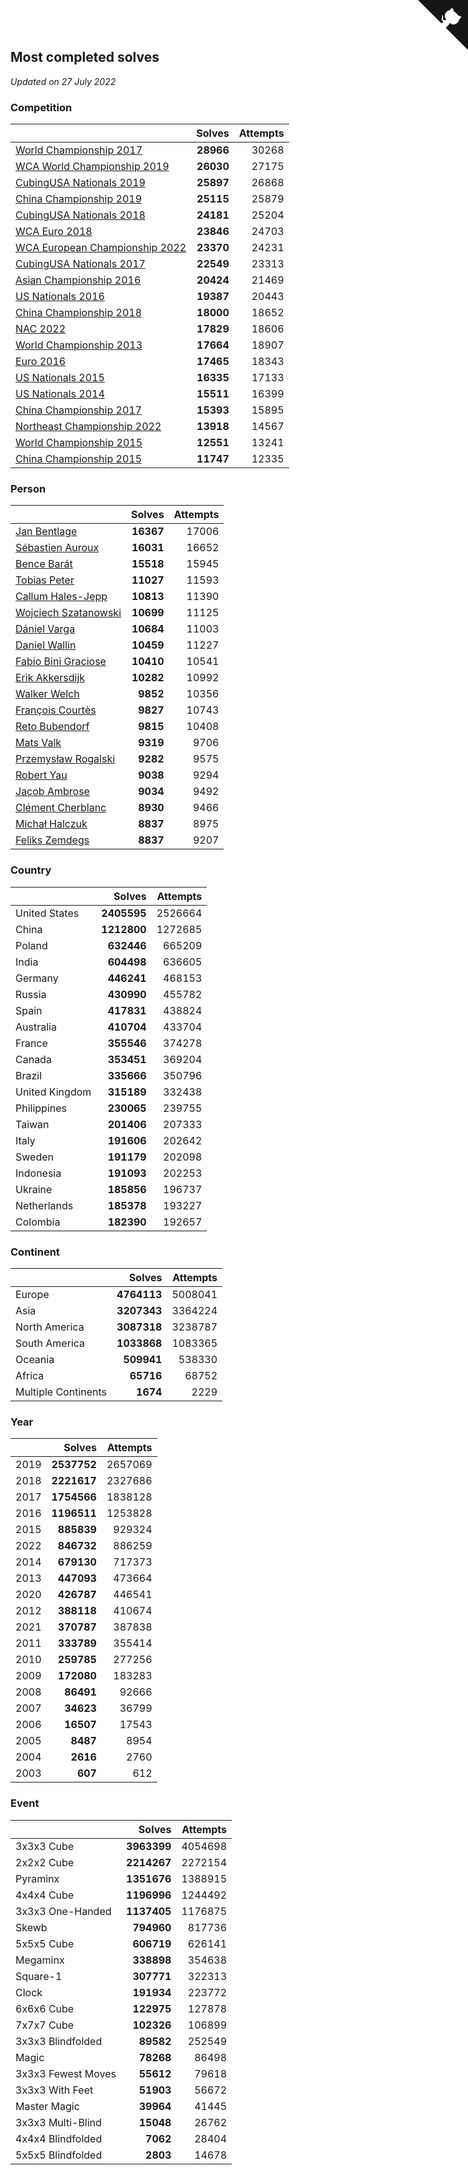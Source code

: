 ## Most completed solves

*Updated on 27 July 2022*


### Competition

|  | Solves | Attempts |
| :--- | ---: | ---: |
| [World Championship 2017](https://www.worldcubeassociation.org/competitions/WC2017) | **28966** | 30268 |
| [WCA World Championship 2019](https://www.worldcubeassociation.org/competitions/WC2019) | **26030** | 27175 |
| [CubingUSA Nationals 2019](https://www.worldcubeassociation.org/competitions/CubingUSANationals2019) | **25897** | 26868 |
| [China Championship 2019](https://www.worldcubeassociation.org/competitions/ChinaChampionship2019) | **25115** | 25879 |
| [CubingUSA Nationals 2018](https://www.worldcubeassociation.org/competitions/CubingUSANationals2018) | **24181** | 25204 |
| [WCA Euro 2018](https://www.worldcubeassociation.org/competitions/Euro2018) | **23846** | 24703 |
| [WCA European Championship 2022](https://www.worldcubeassociation.org/competitions/Euro2022) | **23370** | 24231 |
| [CubingUSA Nationals 2017](https://www.worldcubeassociation.org/competitions/CubingUSANationals2017) | **22549** | 23313 |
| [Asian Championship 2016](https://www.worldcubeassociation.org/competitions/AsianChampionship2016) | **20424** | 21469 |
| [US Nationals 2016](https://www.worldcubeassociation.org/competitions/USNationals2016) | **19387** | 20443 |
| [China Championship 2018](https://www.worldcubeassociation.org/competitions/ChinaChampionship2018) | **18000** | 18652 |
| [NAC 2022](https://www.worldcubeassociation.org/competitions/NAC2022) | **17829** | 18606 |
| [World Championship 2013](https://www.worldcubeassociation.org/competitions/WC2013) | **17664** | 18907 |
| [Euro 2016](https://www.worldcubeassociation.org/competitions/Euro2016) | **17465** | 18343 |
| [US Nationals 2015](https://www.worldcubeassociation.org/competitions/USNationals2015) | **16335** | 17133 |
| [US Nationals 2014](https://www.worldcubeassociation.org/competitions/USNationals2014) | **15511** | 16399 |
| [China Championship 2017](https://www.worldcubeassociation.org/competitions/ChinaChampionship2017) | **15393** | 15895 |
| [Northeast Championship 2022](https://www.worldcubeassociation.org/competitions/NortheastChampionship2022) | **13918** | 14567 |
| [World Championship 2015](https://www.worldcubeassociation.org/competitions/WC2015) | **12551** | 13241 |
| [China Championship 2015](https://www.worldcubeassociation.org/competitions/ChinaChampionship2015) | **11747** | 12335 |

### Person

|  | Solves | Attempts |
| :--- | ---: | ---: |
| [Jan Bentlage](https://www.worldcubeassociation.org/persons/2010BENT01) | **16367** | 17006 |
| [Sébastien Auroux](https://www.worldcubeassociation.org/persons/2008AURO01) | **16031** | 16652 |
| [Bence Barát](https://www.worldcubeassociation.org/persons/2008BARA01) | **15518** | 15945 |
| [Tobias Peter](https://www.worldcubeassociation.org/persons/2014PETE03) | **11027** | 11593 |
| [Callum Hales-Jepp](https://www.worldcubeassociation.org/persons/2012HALE01) | **10813** | 11390 |
| [Wojciech Szatanowski](https://www.worldcubeassociation.org/persons/2011SZAT01) | **10699** | 11125 |
| [Dániel Varga](https://www.worldcubeassociation.org/persons/2008VARG01) | **10684** | 11003 |
| [Daniel Wallin](https://www.worldcubeassociation.org/persons/2013WALL03) | **10459** | 11227 |
| [Fabio Bini Graciose](https://www.worldcubeassociation.org/persons/2010GRAC02) | **10410** | 10541 |
| [Erik Akkersdijk](https://www.worldcubeassociation.org/persons/2005AKKE01) | **10282** | 10992 |
| [Walker Welch](https://www.worldcubeassociation.org/persons/2011WELC01) | **9852** | 10356 |
| [François Courtès](https://www.worldcubeassociation.org/persons/2008COUR01) | **9827** | 10743 |
| [Reto Bubendorf](https://www.worldcubeassociation.org/persons/2012BUBE01) | **9815** | 10408 |
| [Mats Valk](https://www.worldcubeassociation.org/persons/2007VALK01) | **9319** | 9706 |
| [Przemysław Rogalski](https://www.worldcubeassociation.org/persons/2013ROGA02) | **9282** | 9575 |
| [Robert Yau](https://www.worldcubeassociation.org/persons/2009YAUR01) | **9038** | 9294 |
| [Jacob Ambrose](https://www.worldcubeassociation.org/persons/2010AMBR01) | **9034** | 9492 |
| [Clément Cherblanc](https://www.worldcubeassociation.org/persons/2014CHER05) | **8930** | 9466 |
| [Michał Halczuk](https://www.worldcubeassociation.org/persons/2006HALC01) | **8837** | 8975 |
| [Feliks Zemdegs](https://www.worldcubeassociation.org/persons/2009ZEMD01) | **8837** | 9207 |

### Country

|  | Solves | Attempts |
| :--- | ---: | ---: |
| United States | **2405595** | 2526664 |
| China | **1212800** | 1272685 |
| Poland | **632446** | 665209 |
| India | **604498** | 636605 |
| Germany | **446241** | 468153 |
| Russia | **430990** | 455782 |
| Spain | **417831** | 438824 |
| Australia | **410704** | 433704 |
| France | **355546** | 374278 |
| Canada | **353451** | 369204 |
| Brazil | **335666** | 350796 |
| United Kingdom | **315189** | 332438 |
| Philippines | **230065** | 239755 |
| Taiwan | **201406** | 207333 |
| Italy | **191606** | 202642 |
| Sweden | **191179** | 202098 |
| Indonesia | **191093** | 202253 |
| Ukraine | **185856** | 196737 |
| Netherlands | **185378** | 193227 |
| Colombia | **182390** | 192657 |

### Continent

|  | Solves | Attempts |
| :--- | ---: | ---: |
| Europe | **4764113** | 5008041 |
| Asia | **3207343** | 3364224 |
| North America | **3087318** | 3238787 |
| South America | **1033868** | 1083365 |
| Oceania | **509941** | 538330 |
| Africa | **65716** | 68752 |
| Multiple Continents | **1674** | 2229 |

### Year

|  | Solves | Attempts |
| :--- | ---: | ---: |
| 2019 | **2537752** | 2657069 |
| 2018 | **2221617** | 2327686 |
| 2017 | **1754566** | 1838128 |
| 2016 | **1196511** | 1253828 |
| 2015 | **885839** | 929324 |
| 2022 | **846732** | 886259 |
| 2014 | **679130** | 717373 |
| 2013 | **447093** | 473664 |
| 2020 | **426787** | 446541 |
| 2012 | **388118** | 410674 |
| 2021 | **370787** | 387838 |
| 2011 | **333789** | 355414 |
| 2010 | **259785** | 277256 |
| 2009 | **172080** | 183283 |
| 2008 | **86491** | 92666 |
| 2007 | **34623** | 36799 |
| 2006 | **16507** | 17543 |
| 2005 | **8487** | 8954 |
| 2004 | **2616** | 2760 |
| 2003 | **607** | 612 |

### Event

|  | Solves | Attempts |
| :--- | ---: | ---: |
| 3x3x3 Cube | **3963399** | 4054698 |
| 2x2x2 Cube | **2214267** | 2272154 |
| Pyraminx | **1351676** | 1388915 |
| 4x4x4 Cube | **1196996** | 1244492 |
| 3x3x3 One-Handed | **1137405** | 1176875 |
| Skewb | **794960** | 817736 |
| 5x5x5 Cube | **606719** | 626141 |
| Megaminx | **338898** | 354638 |
| Square-1 | **307771** | 322313 |
| Clock | **191934** | 223772 |
| 6x6x6 Cube | **122975** | 127878 |
| 7x7x7 Cube | **102326** | 106899 |
| 3x3x3 Blindfolded | **89582** | 252549 |
| Magic | **78268** | 86498 |
| 3x3x3 Fewest Moves | **55612** | 79618 |
| 3x3x3 With Feet | **51903** | 56672 |
| Master Magic | **39964** | 41445 |
| 3x3x3 Multi-Blind | **15048** | 26762 |
| 4x4x4 Blindfolded | **7062** | 28404 |
| 5x5x5 Blindfolded | **2803** | 14678 |


<a href="https://github.com/jonatanklosko/wca_statistics" class="github-corner" aria-label="View source on Github"><svg width="80" height="80" viewBox="0 0 250 250" style="fill:#151513; color:#fff; position: absolute; top: 0; border: 0; right: 0;" aria-hidden="true"><path d="M0,0 L115,115 L130,115 L142,142 L250,250 L250,0 Z"></path><path d="M128.3,109.0 C113.8,99.7 119.0,89.6 119.0,89.6 C122.0,82.7 120.5,78.6 120.5,78.6 C119.2,72.0 123.4,76.3 123.4,76.3 C127.3,80.9 125.5,87.3 125.5,87.3 C122.9,97.6 130.6,101.9 134.4,103.2" fill="currentColor" style="transform-origin: 130px 106px;" class="octo-arm"></path><path d="M115.0,115.0 C114.9,115.1 118.7,116.5 119.8,115.4 L133.7,101.6 C136.9,99.2 139.9,98.4 142.2,98.6 C133.8,88.0 127.5,74.4 143.8,58.0 C148.5,53.4 154.0,51.2 159.7,51.0 C160.3,49.4 163.2,43.6 171.4,40.1 C171.4,40.1 176.1,42.5 178.8,56.2 C183.1,58.6 187.2,61.8 190.9,65.4 C194.5,69.0 197.7,73.2 200.1,77.6 C213.8,80.2 216.3,84.9 216.3,84.9 C212.7,93.1 206.9,96.0 205.4,96.6 C205.1,102.4 203.0,107.8 198.3,112.5 C181.9,128.9 168.3,122.5 157.7,114.1 C157.9,116.9 156.7,120.9 152.7,124.9 L141.0,136.5 C139.8,137.7 141.6,141.9 141.8,141.8 Z" fill="currentColor" class="octo-body"></path></svg></a><style>.github-corner:hover .octo-arm{animation:octocat-wave 560ms ease-in-out}@keyframes octocat-wave{0%,100%{transform:rotate(0)}20%,60%{transform:rotate(-25deg)}40%,80%{transform:rotate(10deg)}}@media (max-width:500px){.github-corner:hover .octo-arm{animation:none}.github-corner .octo-arm{animation:octocat-wave 560ms ease-in-out}}</style>
